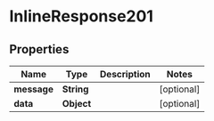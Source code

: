 

# InlineResponse201

## Properties

Name | Type | Description | Notes
------------ | ------------- | ------------- | -------------
**message** | **String** |  |  [optional]
**data** | **Object** |  |  [optional]



